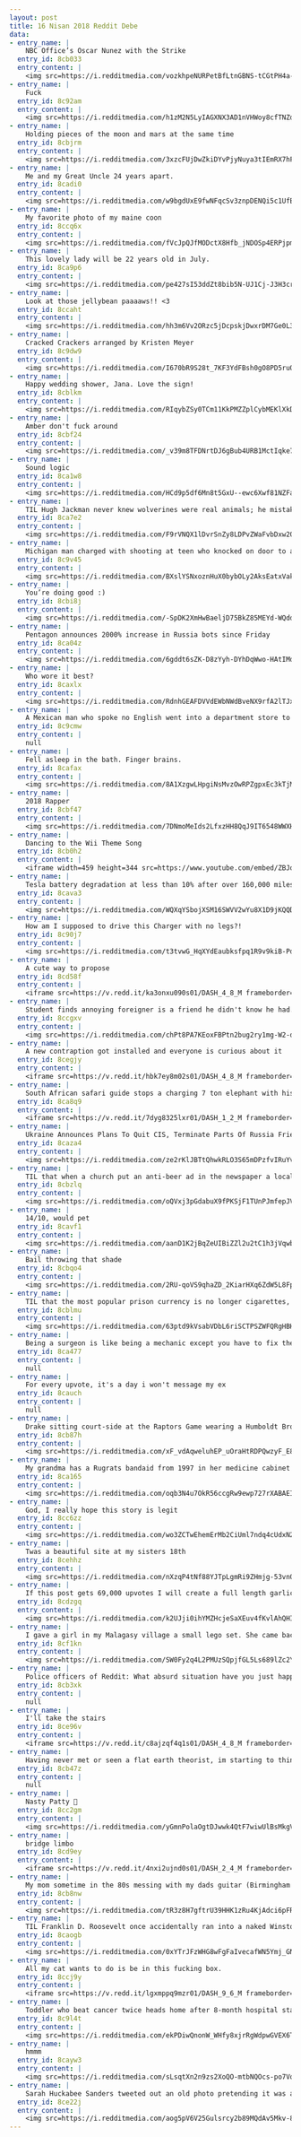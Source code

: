 ```yaml
---
layout: post
title: 16 Nisan 2018 Reddit Debe
data:
- entry_name: |
    NBC Office’s Oscar Nunez with the Strike
  entry_id: 8cb033
  entry_content: |
    <img src=https://i.redditmedia.com/vozkhpeNURPetBfLtnGBNS-tCGtPH4a-itJCE4MoaAw.gif?fm=jpg&s=f7cea55aac4e10ac49f03be399157601 frameborder=0>
- entry_name: |
    Fuck
  entry_id: 8c92am
  entry_content: |
    <img src=https://i.redditmedia.com/h1zM2N5LyIAGXNX3AD1nVHWoy8cfTNZduWxd2J9QoWs.jpg?s=5238f6371ddb3fc5c2722bf9a6bdf1eb frameborder=0>
- entry_name: |
    Holding pieces of the moon and mars at the same time
  entry_id: 8cbjrm
  entry_content: |
    <img src=https://i.redditmedia.com/3xzcFUjDwZkiDYvPjyNuya3tIEmRX7hFcwy5DO95YAE.jpg?s=f0a0ad7ef09b9818ce4f8238c966ef05 frameborder=0>
- entry_name: |
    Me and my Great Uncle 24 years apart.
  entry_id: 8cadi0
  entry_content: |
    <img src=https://i.redditmedia.com/w9bgdUxE9fwNFqcSv3znpDENQi5c1UfBn5fzQY9nrAQ.jpg?s=bfda5e94644b398688f71a500b2b2b21 frameborder=0>
- entry_name: |
    My favorite photo of my maine coon
  entry_id: 8ccq6x
  entry_content: |
    <img src=https://i.redditmedia.com/fVcJpQJfMODctX8Hfb_jNDOSp4ERPjpmL_9s7XeqJI8.jpg?s=7c2f06660f5ec75679bfc63750f6e2ba frameborder=0>
- entry_name: |
    This lovely lady will be 22 years old in July.
  entry_id: 8ca9p6
  entry_content: |
    <img src=https://i.redditmedia.com/pe427sI53ddZt8bib5N-UJ1Cj-J3H3crrK_iGjUnLao.jpg?s=d06fc68630eea905017427dd34704043 frameborder=0>
- entry_name: |
    Look at those jellybean paaaaws!! <3
  entry_id: 8ccaht
  entry_content: |
    <img src=https://i.redditmedia.com/hh3m6Vv2ORzc5jDcpskjDwxrDM7Ge0L3RS5cKwCops4.jpg?s=b3a47a6b5a1720256f9c5da153865eba frameborder=0>
- entry_name: |
    Cracked Crackers arranged by Kristen Meyer
  entry_id: 8c9dw9
  entry_content: |
    <img src=https://i.redditmedia.com/I670bR9S28t_7KF3YdFBsh0gO8PD5ruQHeuGKWoJwiI.jpg?s=dd2a2bbbe53073478ef224bc7fe069ce frameborder=0>
- entry_name: |
    Happy wedding shower, Jana. Love the sign!
  entry_id: 8cblkm
  entry_content: |
    <img src=https://i.redditmedia.com/RIqybZSy0TCm11KkPMZZplCybMEKlXkDEGg4-zbn90A.jpg?s=5a5f8dbbe61cff1d51af5838d7f696b8 frameborder=0>
- entry_name: |
    Amber don't fuck around
  entry_id: 8cbf24
  entry_content: |
    <img src=https://i.redditmedia.com/_v39m8TFDNrtDJ6gBub4URB1MctIqke71o5kllAd_qE.jpg?s=14e180e86ec15c1d69a7361d7639be17 frameborder=0>
- entry_name: |
    Sound logic
  entry_id: 8ca1w8
  entry_content: |
    <img src=https://i.redditmedia.com/HCd9p5df6Mn8t5GxU--ewc6Xwf81NZFas1UOJyO2dHU.jpg?s=46077241f7e83443bdcd39cbd0ddf74f frameborder=0>
- entry_name: |
    TIL Hugh Jackman never knew wolverines were real animals; he mistakenly studied wolves in preparation for the iconic super hero role.
  entry_id: 8ca7e2
  entry_content: |
    <img src=https://i.redditmedia.com/F9rVNQX1lDvrSnZy8LDPvZWaFvbDxw20VDRnvkaVPQ4.jpg?s=56a543862bb73025292f6b9be59c0cd6 frameborder=0>
- entry_name: |
    Michigan man charged with shooting at teen who knocked on door to ask directions
  entry_id: 8c9v45
  entry_content: |
    <img src=https://i.redditmedia.com/BXslYSNxoznHuX0bybOLy2AksEatxVakmggA-86_Ki8.jpg?s=8f5d952a88462092ef2b31050f8c33cb frameborder=0>
- entry_name: |
    You’re doing good :)
  entry_id: 8cbi8j
  entry_content: |
    <img src=https://i.redditmedia.com/-SpDK2XmHwBaeljD75BkZ85MEYd-WQdduyr-TZKSIq8.jpg?s=11fe7b8c2bcfea59c7e858e42b5dae5d frameborder=0>
- entry_name: |
    Pentagon announces 2000% increase in Russia bots since Friday
  entry_id: 8ca04z
  entry_content: |
    <img src=https://i.redditmedia.com/6gddt6sZK-D8zYyh-DYhDqWwo-HAtIMdFVlEohfvY-A.jpg?s=e2223205dab62e6a3147028ff0f6bd2e frameborder=0>
- entry_name: |
    Who wore it best?
  entry_id: 8caxlx
  entry_content: |
    <img src=https://i.redditmedia.com/RdnhGEAFDVVdEWbNWdBveNX9rfA2lTJxIb21lnUxqQk.jpg?s=a726395ea96a6988d8856b45a9e6cf48 frameborder=0>
- entry_name: |
    A Mexican man who spoke no English went into a department store to buy socks.
  entry_id: 8c9cmw
  entry_content: |
    null
- entry_name: |
    Fell asleep in the bath. Finger brains.
  entry_id: 8cafax
  entry_content: |
    <img src=https://i.redditmedia.com/8A1XzgwLHpgiNsMvzOwRPZgpxEc3kTjMt8k-tWDIESM.jpg?s=4115a80411403b298fc55c99f660c921 frameborder=0>
- entry_name: |
    2018 Rapper
  entry_id: 8cbf47
  entry_content: |
    <img src=https://i.redditmedia.com/7DNmoMeIds2LfxzHH8QqJ9IT6548WWXH_JqO5rMW4n0.png?s=37b1ec67f2d1a21175532133c980ded2 frameborder=0>
- entry_name: |
    Dancing to the Wii Theme Song
  entry_id: 8cb0h2
  entry_content: |
    <iframe width=459 height=344 src=https://www.youtube.com/embed/ZBJqnZy4qks?feature=oembed&enablejsapi=1 frameborder=0 allow=autoplay; encrypted-media allowfullscreen></iframe>
- entry_name: |
    Tesla battery degradation at less than 10% after over 160,000 miles, according to latest data
  entry_id: 8cava3
  entry_content: |
    <img src=https://i.redditmedia.com/WQXqYSbojXSM16SWVV2wYu8X1D9jKQQDmv-4FBqJA8Q.jpg?s=902716105cf305484583facfb984b364 frameborder=0>
- entry_name: |
    How am I supposed to drive this Charger with no legs?!
  entry_id: 8c90j7
  entry_content: |
    <img src=https://i.redditmedia.com/t3tvwG_HqXYdEaubksfpq1R9v9kiB-PdtY9d2tQ9GXc.gif?fm=jpg&s=827d6ec7048edb8beee709c027480c2e frameborder=0>
- entry_name: |
    A cute way to propose
  entry_id: 8cd58f
  entry_content: |
    <iframe src=https://v.redd.it/ka3onxu090s01/DASH_4_8_M frameborder=0></iframe>
- entry_name: |
    Student finds annoying foreigner is a friend he didn't know he had.
  entry_id: 8ccgxv
  entry_content: |
    <img src=https://i.redditmedia.com/chPt8PA7KEoxFBPtn2bug2ry1mg-W2-dfMo01bB9_4o.jpg?s=972bf7c0045cee8b883f4e1f05f3c75a frameborder=0>
- entry_name: |
    A new contraption got installed and everyone is curious about it
  entry_id: 8cegjy
  entry_content: |
    <iframe src=https://v.redd.it/hbk7ey8m02s01/DASH_4_8_M frameborder=0></iframe>
- entry_name: |
    South African safari guide stops a charging 7 ton elephant with his hand.
  entry_id: 8ca8q9
  entry_content: |
    <iframe src=https://v.redd.it/7dyg8325lxr01/DASH_1_2_M frameborder=0></iframe>
- entry_name: |
    Ukraine Announces Plans To Quit CIS, Terminate Parts Of Russia Friendship Treaty
  entry_id: 8caza4
  entry_content: |
    <img src=https://i.redditmedia.com/ze2rKlJBTtQhwkRLO3S65mDPzfvIRuYvSutfAO4k1ZI.jpg?s=f1ec277d63f836581fccb9bba47299dd frameborder=0>
- entry_name: |
    TIL that when a church put an anti-beer ad in the newspaper a local brewery accepted it as a $1 off coupon
  entry_id: 8cbzlq
  entry_content: |
    <img src=https://i.redditmedia.com/oQVxj3pGdabuX9fPKSjF1TUnPJmfepJVdh9Yhql5wkc.jpg?s=22f15a3265bbfededda722599a109fb4 frameborder=0>
- entry_name: |
    14/10, would pet
  entry_id: 8cavf1
  entry_content: |
    <img src=https://i.redditmedia.com/aanD1K2jBqZeUIBiZZl2u2tC1h3jVqwbkGqWxHq0I6A.jpg?s=251b2709bd16172c9cad13bb38ba5acd frameborder=0>
- entry_name: |
    Bail throwing that shade
  entry_id: 8cbqo4
  entry_content: |
    <img src=https://i.redditmedia.com/2RU-qoVS9qhaZD_2KiarHXq6ZdW5L8FpoXeq5xN35vE.png?s=7c2aa216d788b45373837f4fb9911dca frameborder=0>
- entry_name: |
    TIL that the most popular prison currency is no longer cigarettes, but ramen noodles.
  entry_id: 8cblmu
  entry_content: |
    <img src=https://i.redditmedia.com/63ptd9kVsabVDbL6riSCTPSZWFQRgHBHcFhepU4qeko.jpg?s=f0d15e662b2b0d3643033f9f460db07f frameborder=0>
- entry_name: |
    Being a surgeon is like being a mechanic except you have to fix the car while the engine is running
  entry_id: 8ca477
  entry_content: |
    null
- entry_name: |
    For every upvote, it's a day i won't message my ex
  entry_id: 8cauch
  entry_content: |
    null
- entry_name: |
    Drake sitting court-side at the Raptors Game wearing a Humboldt Broncos Jersey #humboldtstrong
  entry_id: 8cb87h
  entry_content: |
    <img src=https://i.redditmedia.com/xF_vdAqweluhEP_uOraHtRDPQwzyF_E8MKCmqDjuLko.png?s=a896083beceed006b88b92389eb80f3d frameborder=0>
- entry_name: |
    My grandma has a Rugrats bandaid from 1997 in her medicine cabinet
  entry_id: 8ca165
  entry_content: |
    <img src=https://i.redditmedia.com/oqb3N4u7OkR56ccgRw9ewp727rXABAEISHB94KNy3E4.jpg?s=99fad756924066041c8f5759b49c9623 frameborder=0>
- entry_name: |
    God, I really hope this story is legit
  entry_id: 8cc6zz
  entry_content: |
    <img src=https://i.redditmedia.com/wo3ZCTwEhemErMb2CiUml7ndq4cUdxN29jZYZBs9qFA.jpg?s=5e52781ab24f5ba080b0b867072dcb4d frameborder=0>
- entry_name: |
    Twas a beautiful site at my sisters 18th
  entry_id: 8cehhz
  entry_content: |
    <img src=https://i.redditmedia.com/nXzqP4tNf88YJTpLgmRi9ZHmjg-53vn0c-xbL2QJMpQ.jpg?s=70a7063cc80bdb6c97d50cf7d92be281 frameborder=0>
- entry_name: |
    If this post gets 69,000 upvotes I will create a full length garlic bread bible and post it.
  entry_id: 8cdzgq
  entry_content: |
    <img src=https://i.redditmedia.com/k2UJji0ihYMZHcjeSaXEuv4fKvlAhQHIOfqwarkETVc.png?s=246f9570d5ad47601f103061ef4abdbb frameborder=0>
- entry_name: |
    I gave a girl in my Malagasy village a small lego set. She came back and asked if what she made was “okay”.
  entry_id: 8cf1kn
  entry_content: |
    <img src=https://i.redditmedia.com/SW0Fy2q4L2PMUzSQpjfGL5Ls689lZc2Y1tdBiCOe5Hs.jpg?s=6651f149fe121b94c8805e60aa9092f9 frameborder=0>
- entry_name: |
    Police officers of Reddit: What absurd situation have you just happened upon and realized NO ONE called the cops?
  entry_id: 8cb3xk
  entry_content: |
    null
- entry_name: |
    I'll take the stairs
  entry_id: 8ce96v
  entry_content: |
    <iframe src=https://v.redd.it/c8ajzqf4q1s01/DASH_4_8_M frameborder=0></iframe>
- entry_name: |
    Having never met or seen a flat earth theorist, im starting to think the real conspiracy is that there are people that belive it.
  entry_id: 8cb47z
  entry_content: |
    null
- entry_name: |
    Nasty Patty 🤢
  entry_id: 8cc2gm
  entry_content: |
    <img src=https://i.redditmedia.com/yGmnPolaOgtDJwwk4QtF7wiwUlBsMkgVzzWAVdllm7w.jpg?s=7c38af91813f694ff1a8fc2f010b7bd4 frameborder=0>
- entry_name: |
    bridge limbo
  entry_id: 8cd9ey
  entry_content: |
    <iframe src=https://v.redd.it/4nxi2ujnd0s01/DASH_2_4_M frameborder=0></iframe>
- entry_name: |
    My mom sometime in the 80s messing with my dads guitar (Birmingham UK)
  entry_id: 8cb8nw
  entry_content: |
    <img src=https://i.redditmedia.com/tR3z8H7gftrU39HHK1zRu4KjAdci6pFRhrOxLTaEZWc.jpg?s=f8bf713c9c8b9027fdc54c5848f241e3 frameborder=0>
- entry_name: |
    TIL Franklin D. Roosevelt once accidentally ran into a naked Winston Churchill. When Roosevelt apologised Churchill said The Prime Minister of Great Britain has nothing to hide from the President of the United States.
  entry_id: 8caogb
  entry_content: |
    <img src=https://i.redditmedia.com/0xYTrJFzWHG8wFgFaIvecafWN5Ymj_GNjUqC5ox0WBA.jpg?s=09e82ba45b3a2c224258e4c342760ec8 frameborder=0>
- entry_name: |
    All my cat wants to do is be in this fucking box.
  entry_id: 8ccj9y
  entry_content: |
    <iframe src=https://v.redd.it/lgxmppq9mzr01/DASH_9_6_M frameborder=0></iframe>
- entry_name: |
    Toddler who beat cancer twice heads home after 8-month hospital stay
  entry_id: 8c9l4t
  entry_content: |
    <img src=https://i.redditmedia.com/ekPDiwQnonW_WHfy8xjrRgWdpwGVEX6TFU7sXm93JVc.jpg?s=10847011b2b7eafc7a9242099f8ae4d0 frameborder=0>
- entry_name: |
    hmmm
  entry_id: 8cayw3
  entry_content: |
    <img src=https://i.redditmedia.com/sLsqtXn2n9zs2XoQO-mtbNQOcs-po7VqlkaBWi5OQl4.jpg?s=fb80ea0babe88a84fc66bd8788befe74 frameborder=0>
- entry_name: |
    Sarah Huckabee Sanders tweeted out an old photo pretending it was about the Syria attacks
  entry_id: 8ce22j
  entry_content: |
    <img src=https://i.redditmedia.com/aog5pV6V25Gulsrcy2b89MQdAv5Mkv-87fkcSRcXohE.png?s=22335da4d398d1c43bc041b482ff3a3c frameborder=0>
---
```

